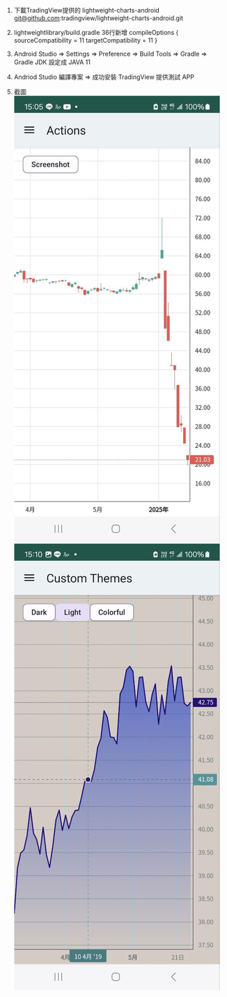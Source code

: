 1. 下載TradingView提供的 lightweight-charts-android
   git@github.com:tradingview/lightweight-charts-android.git

2. lightweightlibrary/build.gradle    36行新增
   compileOptions {
        sourceCompatibility = 11
        targetCompatibility = 11
    }

3. Android Studio => Settings => Preference => Build Tools => Gradle
   => Gradle JDK 設定成 JAVA 11

4. Andriod Studio 編譯專案 => 成功安裝 TradingView 提供測試 APP

5. 截圖
![image](https://github.com/newComer0129/How-to-build-successfully-lightweight-charts-android/blob/main/screenshot_1.jpg)
![image](https://github.com/newComer0129/How-to-build-successfully-lightweight-charts-android/blob/main/screenshot_2.jpg)
